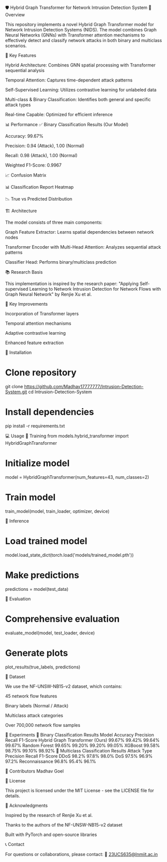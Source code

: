 🛡️ Hybrid Graph Transformer for Network Intrusion Detection System
📖 Overview

This repository implements a novel Hybrid Graph Transformer model for Network Intrusion Detection Systems (NIDS). The model combines Graph Neural Networks (GNNs) with Transformer attention mechanisms to effectively detect and classify network attacks in both binary and multiclass scenarios.

🎯 Key Features

Hybrid Architecture: Combines GNN spatial processing with Transformer sequential analysis

Temporal Attention: Captures time-dependent attack patterns

Self-Supervised Learning: Utilizes contrastive learning for unlabeled data

Multi-class & Binary Classification: Identifies both general and specific attack types

Real-time Capable: Optimized for efficient inference

📊 Performance
✅ Binary Classification Results (Our Model)

Accuracy: 99.67%

Precision: 0.94 (Attack), 1.00 (Normal)

Recall: 0.98 (Attack), 1.00 (Normal)

Weighted F1-Score: 0.9967

📈 Confusion Matrix

📊 Classification Report Heatmap

📉 True vs Predicted Distribution

🏗️ Architecture

The model consists of three main components:

Graph Feature Extractor: Learns spatial dependencies between network nodes

Transformer Encoder with Multi-Head Attention: Analyzes sequential attack patterns

Classifier Head: Performs binary/multiclass prediction

📚 Research Basis

This implementation is inspired by the research paper:
"Applying Self-supervised Learning to Network Intrusion Detection for Network Flows with Graph Neural Network"
by Renjie Xu et al.

🔑 Key Improvements

Incorporation of Transformer layers

Temporal attention mechanisms

Adaptive contrastive learning

Enhanced feature extraction

🚀 Installation

# Clone repository

git clone https://github.com/Madhav17777777/Intrusion-Detection-System.git
cd Intrusion-Detection-System

# Install dependencies

pip install -r requirements.txt

💻 Usage
🔹 Training
from models.hybrid_transformer import HybridGraphTransformer

# Initialize model

model = HybridGraphTransformer(num_features=43, num_classes=2)

# Train model

train_model(model, train_loader, optimizer, device)

🔹 Inference

# Load trained model

model.load_state_dict(torch.load('models/trained_model.pth'))

# Make predictions

predictions = model(test_data)

🔹 Evaluation

# Comprehensive evaluation

evaluate_model(model, test_loader, device)

# Generate plots

plot_results(true_labels, predictions)

📁 Dataset

We use the NF-UNSW-NB15-v2 dataset, which contains:

45 network flow features

Binary labels (Normal / Attack)

Multiclass attack categories

Over 700,000 network flow samples

🧪 Experiments
🔹 Binary Classification Results
         Model	                Accuracy	Precision	Recall F1-Score
Hybrid Graph Transformer (Ours)	99.67%	99.42%	99.64%	99.67%
Random Forest	                  99.65%	99.20%	99.20%	99.05%
XGBoost	                        99.58%	98.75%	99.10%	98.92%
🔹 Multiclass Classification Results
Attack Type	                   Precision	Recall	F1-Score
DDoS	                           98.2%	   97.8%	 98.0%
DoS                              97.5%	   96.9%	 97.2%
Reconnaissance	                 96.8%	   95.4%	 96.1%

👥 Contributors
Madhav Goel

📜 License

This project is licensed under the MIT License - see the LICENSE file for details.

🙏 Acknowledgments

Inspired by the research of Renjie Xu et al.

Thanks to the authors of the NF-UNSW-NB15-v2 dataset

Built with PyTorch and open-source libraries

📞 Contact

For questions or collaborations, please contact:
📧 23UCS635@lnmiit.ac.in
